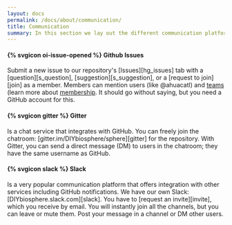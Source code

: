 ```yaml
---
layout: docs
permalink: /docs/about/communication/
title: Communication
summary: In this section we lay out the different communication platforms the [development community][community] uses
---
```




#### {% svgicon oi-issue-opened %} Github Issues
Submit a new issue to our repository's [Issues][hg_issues] tab with a [question][s_question], [suggestion][s_suggestion], or a [request to join][join] as a member. Members can mention users (like @ahuacatl) and [teams](#teams) (learn more about [membership](#members). It should go without saying, but you need a GitHub account for this.

#### {% svgicon gitter %} Gitter
Is a chat service that integrates with GitHub. You can freely join the chatroom: [gitter.im/DIYbiosphere/sphere][gitter] for the repository. With Gitter, you can send a direct message (DM) to users in the chatroom; they have the same username as GitHub.

#### {% svgicon slack %} Slack
Is a very popular communication platform that offers integration with other services including GitHub notifications. We have our own Slack: [DIYbiosphere.slack.com][slack]. You have to [request an invite][invite], which you receive by email. You will instantly join all the channels, but you can leave or mute them.  Post your message in a channel or DM other users.
